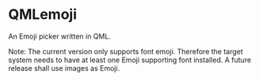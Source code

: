 QMLemoji
========

An Emoji picker written in QML. 

Note: The current version only supports font emoji. Therefore the target system needs to have at least one Emoji supporting font installed. A future release shall use images as Emoji.
